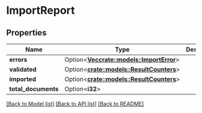 # ImportReport

## Properties

Name | Type | Description | Notes
------------ | ------------- | ------------- | -------------
**errors** | Option<[**Vec<crate::models::ImportError>**](ImportError.md)> |  | [optional]
**validated** | Option<[**crate::models::ResultCounters**](ResultCounters.md)> |  | [optional]
**imported** | Option<[**crate::models::ResultCounters**](ResultCounters.md)> |  | [optional]
**total_documents** | Option<**i32**> |  | [optional]

[[Back to Model list]](../README.md#documentation-for-models) [[Back to API list]](../README.md#documentation-for-api-endpoints) [[Back to README]](../README.md)


